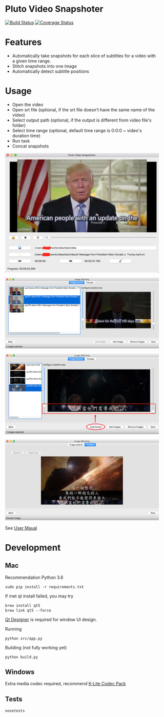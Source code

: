 Pluto Video Snapshoter
======================

[![Build Status](https://travis-ci.org/shootsoft/PlutoVideoSnapshoter.svg?branch=master)](https://travis-ci.org/shootsoft/PlutoVideoSnapshoter) [![Coverage Status](https://coveralls.io/repos/github/shootsoft/PlutoVideoSnapshoter/badge.svg)](https://coveralls.io/github/shootsoft/PlutoVideoSnapshoter)

# Features

- Automatically take snapshots for each slice of subtitles for a video with a given time range.
- Stitch snapshots into one image
- Automatically detect subtitle positions

# Usage

- Open the video
- Open srt file (optional, if the srt file doesn't have the same name of the video)
- Select output path (optional, if the output is different from video file's folder)
- Select time range (optional, default time range is 0:0:0 ~ video's duration time)
- Run task
- Concat snapshots

![Snapshot UI](doc/images/snapshot_ui.png)

![Snapshot UI](doc/images/snapshot_ui_stitching.png)

![Snapshot UI](doc/images/auto_detection/subtitle_auto_detection.png)

![Snapshot UI](doc/images/auto_detection/preview.png)

See [User Maual](doc/user_manual.md)

# Development

## Mac

Recommendation Python 3.6

```
sudo pip install -r requirements.txt
```

If met qt install failed, you may try 

```
brew install qt5
brew link qt5 --force
```

[Qt Designer](https://www.qt.io/download) is required for window UI design.

Running

```
python src/app.py
```

Building (not fully working yet)

```
python build.py
```

## Windows

Extra media codec required, recommend [K-Lite Codec Pack](http://www.codecguide.com/download_kl.htm)


## Tests

```bash
nosetests
```